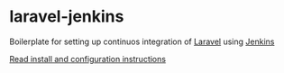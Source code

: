 # laravel-jenkins
Boilerplate for setting up continuos integration of [Laravel](http://www.laravel.com/) using [Jenkins](http://www.jenkins-ci.org)

[Read install and configuration instructions](http://www.codingswag.com/2012/11/laravel-and-jenkins-for-continuos-integration)
